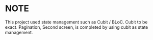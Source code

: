 # NOTE

This project used state management such as Cubit / BLoC. 
Cubit to be exact. 
Pagination, Second screen, is completed by using cubit as state management.
